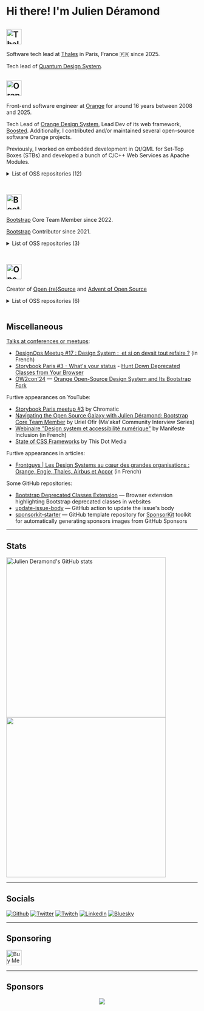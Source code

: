 # Hi there! I'm Julien Déramond

## <img src="https://github.com/user-attachments/assets/96e9f207-5dc9-4048-a7b1-7e543aa9d014" height="40" alt="Thales"/>

Software tech lead at [Thales](https://www.thalesgroup.com) in Paris, France 🇫🇷 since 2025.

Tech lead of [Quantum Design System](https://quantum.thalesdigital.io/).

## <img src="https://user-images.githubusercontent.com/17381666/230776080-0ebdd9a9-50d7-468f-8831-9520e2ebf2f7.png" height="40" alt="Orange"/>

Front-end software engineer at [Orange](https://orange.com) for around 16 years between 2008 and 2025.

Tech Lead of [Orange Design System](https://system.design.orange.com), Lead Dev of its web framework, [Boosted](https://boosted.orange.com/). Additionally, I contributed and/or maintained several open-source software Orange projects.

Previously, I worked on embedded development in Qt/QML for Set-Top Boxes (STBs) and developed a bunch of C/C++ Web Services as Apache Modules.

<details>
  <summary>List of OSS repositories (12)</summary>

  - https://github.com/Orange-OpenSource/Orange-Boosted-Bootstrap/
  - https://github.com/orange-OpenSource/ods-charts
  - https://github.com/Orange-OpenSource/IOT-Map-Component
  - https://github.com/Orange-OpenSource/ods-ios
  - https://github.com/Orange-OpenSource/ods-android
  - https://github.com/Orange-OpenSource/ods-flutter
  - https://github.com/Orange-OpenSource/ouds-ios
  - https://github.com/Orange-OpenSource/ouds-android
  - https://github.com/Orange-OpenSource/ods-storybook-theme
  - https://github.com/Orange-OpenSource/ods-jekyll-theme
  - https://github.com/Orange-OpenSource/ods-mkdocs-theme
  - https://github.com/Orange-OpenSource/qmljsreformatter
</details>

<br>

## <img src="https://user-images.githubusercontent.com/17381666/230775916-cd7be2c4-c53b-4af7-b60a-4e4c9292583b.svg" height="40" alt="Bootstrap"/>

[Bootstrap](https://getbootstrap.com/) Core Team Member since 2022.

[Bootstrap](https://getbootstrap.com/) Contributor since 2021.

<details>
  <summary>List of OSS repositories (3)</summary>

  - https://github.com/twbs/bootstrap
  - https://github.com/twbs/examples
  - https://github.com/twbs/blog
</details>

<br>

## <img src="https://user-images.githubusercontent.com/17381666/230775733-e8c1da04-b1f6-4f97-ac37-ee967a61137c.svg" height="40" alt="Open {re}Source"/>

Creator of <a href="https://openresource.dev">Open {re}Source</a> and <a href="https://adventofopensource.com/">Advent of Open Source</a>

<details>
  <summary>List of OSS repositories (6)</summary>

  - https://github.com/Open-reSource/openresource.dev
  - https://github.com/Open-reSource/adventofopensource.com
  - https://github.com/Open-reSource/sponsorkit-starter
  - https://github.com/Open-reSource/labs-we-don-t-assign-issues
  - https://github.com/Open-reSource/labs-append-markdown-to-issues
  - https://github.com/Open-reSource/slidev-theme-linkedin-carousel
</details>

<br>

## Miscellaneous

[Talks at conferences or meetups](https://github.com/julien-deramond/talks):
* [DesignOps Meetup #17 : Design System :  et si on devait tout refaire ?](https://www.meetup.com/designops-meetup/events/307952599/) (in French)
* [Storybook Paris #3 - What's your status](https://www.youtube.com/watch?v=8XSjQVoTT6o) - [Hunt Down Deprecated Classes from Your Browser](https://github.com/julien-deramond/talks/blob/main/storybook-paris-3/README.md)
* [OW2con'24](https://www.ow2con.org/view/2024/) — [Orange Open-Source Design System and Its Bootstrap Fork](https://github.com/julien-deramond/talks/blob/main/ow2con24/README.md)

Furtive appearances on YouTube:
* [Storybook Paris meetup #3](https://www.youtube.com/live/8XSjQVoTT6o?si=nbNsZZZ-o2VI28bF&t=3287) by Chromatic
* [Navigating the Open Source Galaxy with Julien Déramond: Bootstrap Core Team Member](https://www.youtube.com/watch?v=_rLnGq34q74) by Uriel Ofir (Ma'akaf Community Interview Series)
* [Webinaire "Design system et accessibilité numérique"](https://www.youtube.com/watch?v=aL07Iv1KCMk) by Manifeste Inclusion (in French)
* [State of CSS Frameworks](https://www.youtube.com/watch?v=twc-iF40TJY) by This Dot Media

Furtive appearances in articles:
* [Frontguys | Les Design Systems au cœur des grandes organisations : Orange, Engie, Thales, Airbus et Accor](https://frontguys.fr/design-system/les-design-systems-au-coeur-dorange-engie-thales-airbus-et-accor/) (in French)

Some GitHub repositories:
* [Bootstrap Deprecated Classes Extension](https://github.com/julien-deramond/bootstrap-deprecated-classes-extension) — Browser extension highlighting Bootstrap deprecated classes in websites 
* [update-issue-body](https://github.com/julien-deramond/update-issue-body) — GitHub action to update the issue's body
* [sponsorkit-starter](https://github.com/Open-reSource/sponsorkit-starter) — GitHub template repository for [SponsorKit](https://github.com/antfu/sponsorkit/) toolkit for automatically generating sponsors images from GitHub Sponsors

---

## Stats

<p align="left">
  <a href="http://www.github.com/julien-deramond"><img src="https://github-readme-stats.vercel.app/api?username=julien-deramond&show_icons=true&hide=&count_private=true&title_color=000&text_color=000&icon_color=000&bg_color=fff&hide_border=true&show_icons=true" alt="Julien Deramond's GitHub stats" width="420px">
  <a href="http://www.github.com/julien-deramond"><img src="https://github-readme-streak-stats-f26afzavs-julien-deramond.vercel.app/?user=julien-deramond&stroke=000&background=white&ring=000&fire=000&currStreakNum=000&currStreakLabel=000&sideNums=000&sideLabels=000&dates=000&hide_border=true" width="420px">
  </a>
</p>

---

## Socials

<p><a href="https://github.com/julien-deramond" target="_blank"><img alt="Github" src="https://img.shields.io/badge/GitHub-%2312100E.svg?&style=for-the-badge&logo=Github&logoColor=white" /></a> <a href="https://twitter.com/julienDeramond" target="_blank"><img alt="Twitter" src="https://img.shields.io/badge/X-1DA1F2?style=for-the-badge&logo=x&logoColor=white" /></a>  <a href="https://www.twitch.tv/julienunderscore" target="_blank"><img alt="Twitch" src="https://img.shields.io/badge/twitch-%236441a5.svg?&style=for-the-badge&logo=twitch&logoColor=white" /></a> <a href="https://www.linkedin.com/in/julienderamond" target="_blank"><img alt="LinkedIn" src="https://img.shields.io/badge/linkedin-%230077B5.svg?&style=for-the-badge&logo=linkedin&logoColor=white" /></a> <a href="https://bsky.app/profile/julien-deramond.bsky.social" target="_blank"><img alt="Bluesky" src="https://img.shields.io/badge/Bluesky-1DA1F2?style=for-the-badge&logo=bluesky&logoColor=white" /></a>


  
</p>

---

## Sponsoring

<a href="https://www.buymeacoffee.com/ju.lien" target="_blank"><img src="https://cdn.buymeacoffee.com/buttons/v2/default-yellow.png" alt="Buy Me A Coffee" style="height: 40px !important;" ></a>

---

## Sponsors

<p align="center">
  <a href="https://github.com/sponsors/julien-deramond/" aria-label="Go to Julien's GitHub Sponsors page">
    <img src='https://cdn.jsdelivr.net/gh/julien-deramond/static/sponsors.svg'/>
  </a>
</p>

<!--
Great repo to improve this README file: https://github.com/abhisheknaiidu/awesome-github-profile-readme
-->

<!--
Count visitors badge:
  ![visitors](https://visitor-badge.glitch.me/badge?page_id=julien-deramond)
-->
